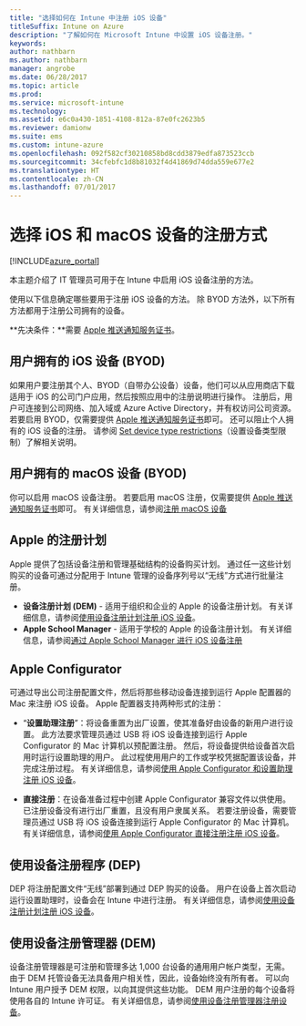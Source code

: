 ```yaml
---
title: "选择如何在 Intune 中注册 iOS 设备"
titleSuffix: Intune on Azure
description: "了解如何在 Microsoft Intune 中设置 iOS 设备注册。"
keywords: 
author: nathbarn
ms.author: nathbarn
manager: angrobe
ms.date: 06/28/2017
ms.topic: article
ms.prod: 
ms.service: microsoft-intune
ms.technology: 
ms.assetid: e6c0a430-1851-4108-812a-87e0fc2623b5
ms.reviewer: damionw
ms.suite: ems
ms.custom: intune-azure
ms.openlocfilehash: 092f582cf30210858bd8cdd3879edfa873523ccb
ms.sourcegitcommit: 34cfebfc1d8b81032f4d41869d74dda559e677e2
ms.translationtype: HT
ms.contentlocale: zh-CN
ms.lasthandoff: 07/01/2017
---
```

# <a name="choose-how-to-enroll-ios-and-macos-devices"></a>选择 iOS 和 macOS 设备的注册方式

[!INCLUDE[azure_portal](./includes/azure_portal.md)]

本主题介绍了 IT 管理员可用于在 Intune 中启用 iOS 设备注册的方法。

使用以下信息确定哪些要用于注册 iOS 设备的方法。 除 BYOD 方法外，以下所有方法都用于注册公司拥有的设备。

**先决条件：**需要 [Apple 推送通知服务证书](apple-mdm-push-certificate-get.md)。

## <a name="user-owned-ios-devices-byod"></a>用户拥有的 iOS 设备 (BYOD)

如果用户要注册其个人、BYOD（自带办公设备）设备，他们可以从应用商店下载适用于 iOS 的公司门户应用，然后按照应用中的注册说明进行操作。 注册后，用户可连接到公司网络、加入域或 Azure Active Directory，并有权访问公司资源。 若要启用 BYOD，仅需要提供 [Apple 推送通知服务证书](apple-mdm-push-certificate-get.md)即可。 还可以阻止个人拥有的 iOS 设备的注册。 请参阅 [Set device type restrictions](enrollment-restrictions-set.md)（设置设备类型限制）了解相关说明。

## <a name="user-owned-macos-devices-byod"></a>用户拥有的 macOS 设备 (BYOD)

你可以启用 macOS 设备注册。 若要启用 macOS 注册，仅需要提供 [Apple 推送通知服务证书](apple-mdm-push-certificate-get.md)即可。 有关详细信息，请参阅[注册 macOS 设备](./macos-enroll.md)

## <a name="enrollment-program-with-apple"></a>Apple 的注册计划
Apple 提供了包括设备注册和管理基础结构的设备购买计划。 通过任一这些计划购买的设备可通过分配用于 Intune 管理的设备序列号以“无线”方式进行批量注册。

- **设备注册计划 (DEM)** - 适用于组织和企业的 Apple 的设备注册计划。 有关详细信息，请参阅[使用设备注册计划注册 iOS 设备](device-enrollment-program-enroll-ios.md)。
- **Apple School Manager** - 适用于学校的 Apple 的设备注册计划。 有关详细信息，请参阅[通过 Apple School Manager 进行 iOS 设备注册](apple-school-manager-set-up-ios.md)

## <a name="apple-configurator"></a>Apple Configurator

可通过导出公司注册配置文件，然后将那些移动设备连接到运行 Apple 配置器的 Mac 来注册 iOS 设备。 Apple 配置器支持两种形式的注册：

- “**设置助理注册**”：将设备重置为出厂设置，使其准备好由设备的新用户进行设置。 此方法要求管理员通过 USB 将 iOS 设备连接到运行 Apple Configurator 的 Mac 计算机以预配置注册。 然后，将设备提供给设备首次启用时运行设置助理的用户。 此过程使用用户的工作或学校凭据配置该设备，并完成注册过程。 有关详细信息，请参阅[使用 Apple Configurator 和设置助理注册 iOS 设备](apple-configurator-setup-assistant-enroll-ios.md)。

- **直接注册**：在设备准备过程中创建 Apple Configurator 兼容文件以供使用。 已注册设备没有进行出厂重置，且没有用户隶属关系。 若要注册设备，需要管理员通过 USB 将 iOS 设备连接到运行 Apple Configurator 的 Mac 计算机。 有关详细信息，请参阅[使用 Apple Configurator 直接注册注册 iOS 设备](apple-configurator-direct-enroll-ios.md)。

## <a name="use-the-device-enrollment-program-dep"></a>使用设备注册程序 (DEP)

DEP 将注册配置文件“无线”部署到通过 DEP 购买的设备。 用户在设备上首次启动运行设置助理时，设备会在 Intune 中进行注册。 有关详细信息，请参阅[使用设备注册计划注册 iOS 设备](device-enrollment-program-enroll-ios.md)。

## <a name="use-the-device-enrollment-manager-dem"></a>使用设备注册管理器 (DEM)
设备注册管理器是可注册和管理多达 1,000 台设备的通用用户帐户类型，无需。 由于 DEM 托管设备无法具备用户相关性，因此，设备始终没有所有者。 可以向 Intune 用户授予 DEM 权限，以向其提供这些功能。 DEM 用户注册的每个设备将使用各自的 Intune 许可证。 有关详细信息，请参阅[使用设备注册管理器注册设备](device-enrollment-manager-enroll.md)。
